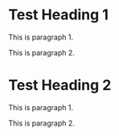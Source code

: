 # Test Heading 1

This is paragraph 1.

This is paragraph 2.

# Test Heading 2

This is paragraph 1.

This is paragraph 2.

